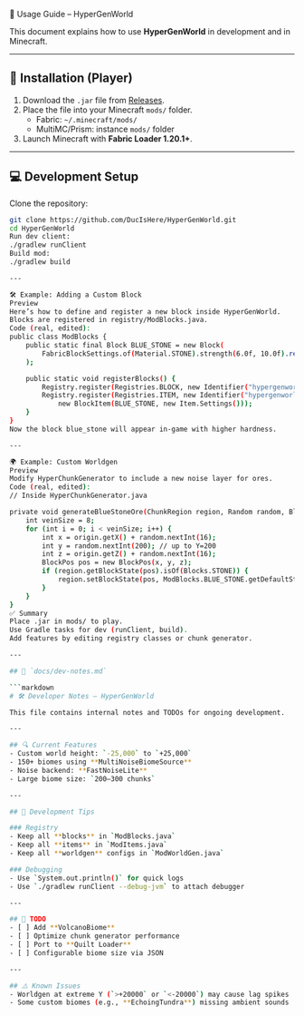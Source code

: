 📘 Usage Guide – HyperGenWorld

This document explains how to use **HyperGenWorld** in development and in Minecraft.

---

## 🔧 Installation (Player)

1. Download the `.jar` file from [Releases](../build/libs/).
2. Place the file into your Minecraft `mods/` folder.  
   - Fabric: `~/.minecraft/mods/`  
   - MultiMC/Prism: instance `mods/` folder  
3. Launch Minecraft with **Fabric Loader 1.20.1+**.

---

## 💻 Development Setup

Clone the repository:

```bash
git clone https://github.com/DucIsHere/HyperGenWorld.git
cd HyperGenWorld
Run dev client:
./gradlew runClient
Build mod:
./gradlew build

---

🛠️ Example: Adding a Custom Block
Preview
Here’s how to define and register a new block inside HyperGenWorld.
Blocks are registered in registry/ModBlocks.java.
Code (real, edited):
public class ModBlocks {
    public static final Block BLUE_STONE = new Block(
        FabricBlockSettings.of(Material.STONE).strength(6.0f, 10.0f).requiresTool()
    );

    public static void registerBlocks() {
        Registry.register(Registries.BLOCK, new Identifier("hypergenworld", "blue_stone"), BLUE_STONE);
        Registry.register(Registries.ITEM, new Identifier("hypergenworld", "blue_stone"),
            new BlockItem(BLUE_STONE, new Item.Settings()));
    }
}
Now the block blue_stone will appear in-game with higher hardness.

---

🌍 Example: Custom Worldgen
Preview
Modify HyperChunkGenerator to include a new noise layer for ores.
Code (real, edited):
// Inside HyperChunkGenerator.java

private void generateBlueStoneOre(ChunkRegion region, Random random, BlockPos origin) {
    int veinSize = 8;
    for (int i = 0; i < veinSize; i++) {
        int x = origin.getX() + random.nextInt(16);
        int y = random.nextInt(200); // up to Y=200
        int z = origin.getZ() + random.nextInt(16);
        BlockPos pos = new BlockPos(x, y, z);
        if (region.getBlockState(pos).isOf(Blocks.STONE)) {
            region.setBlockState(pos, ModBlocks.BLUE_STONE.getDefaultState(), Block.NOTIFY_ALL);
        }
    }
}
✅ Summary
Place .jar in mods/ to play.
Use Gradle tasks for dev (runClient, build).
Add features by editing registry classes or chunk generator.

---

## 📄 `docs/dev-notes.md`

```markdown
# 🛠️ Developer Notes – HyperGenWorld

This file contains internal notes and TODOs for ongoing development.

---

## 🔍 Current Features
- Custom world height: `-25,000` to `+25,000`
- 150+ biomes using **MultiNoiseBiomeSource**
- Noise backend: **FastNoiseLite**
- Large biome size: `200–300 chunks`

---

## 📝 Development Tips

### Registry
- Keep all **blocks** in `ModBlocks.java`
- Keep all **items** in `ModItems.java`
- Keep all **worldgen** configs in `ModWorldGen.java`

### Debugging
- Use `System.out.println()` for quick logs
- Use `./gradlew runClient --debug-jvm` to attach debugger

---

## 📌 TODO
- [ ] Add **VolcanoBiome**
- [ ] Optimize chunk generator performance
- [ ] Port to **Quilt Loader**
- [ ] Configurable biome size via JSON

---

## ⚠️ Known Issues
- Worldgen at extreme Y (`>+20000` or `<-20000`) may cause lag spikes
- Some custom biomes (e.g., **EchoingTundra**) missing ambient sounds
